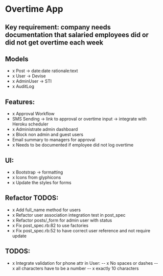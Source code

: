 # Overtime App

## Key requirement: company needs documentation that salaried employees did or did not get overtime each week

## Models
- x Post -> date:date rationale:text
- x User -> Devise
- x AdminUser -> STI
- x AuditLog

## Features:
- x Approval Workflow
- SMS Sending -> link to approval or overtime input -> integrate with Heroku scheduler
- x Administrate admin dashboard
- x Block non admin and guest users
- Email summary to managers for approval
- x Needs to be documented if employee did not log overtime

## UI:
- x Bootstrap -> formatting
- x Icons from glyphicons
- x Update the styles for forms

## Refactor TODOS:
- x Add full_name method for users
- x Refactor user association integration test in post_spec
- x Refactor posts/_form for admin user with status
- x Fix post_spec.rb:82 to use factories
- x Fix post_spec.rb:52 to have correct user reference and not require update

## TODOS:
- x Integrate validation for phone attr in User:
-- x No spaces or dashes
-- x all characters have to be a number
-- x exactly 10 characters